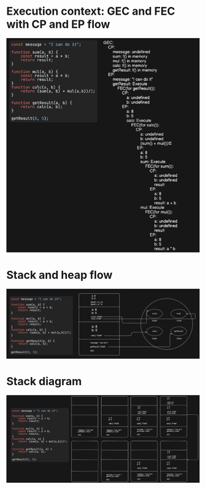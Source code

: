 # Execution context: GEC and FEC with CP and EP flow

![task 01](task1.png)

# Stack and heap flow

![task 02](task2.png)

# Stack diagram

![task 03](task3.png)